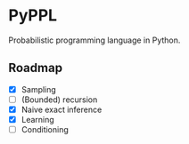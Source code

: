 # PyPPL

Probabilistic programming language in Python.

## Roadmap

- [x] Sampling
- [ ] (Bounded) recursion
- [x] Naive exact inference
- [x] Learning
- [ ] Conditioning
